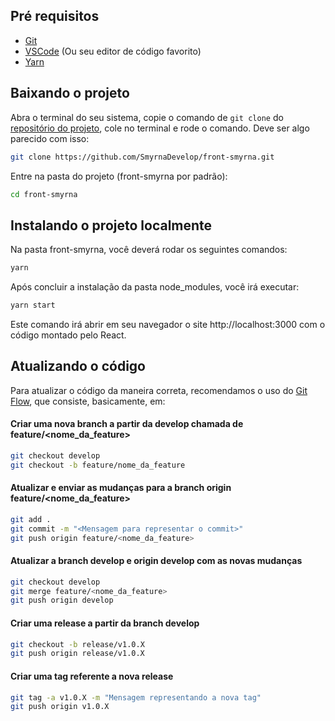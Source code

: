## Pré requisitos

- [Git](https://git-scm.com/downloads 'Download Git')
- [VSCode](https://code.visualstudio.com 'Download VSCode') (Ou seu editor de código favorito)
- [Yarn](https://classic.yarnpkg.com/en/docs/install/#windows-stable 'Download Yarn')

## Baixando o projeto

Abra o terminal do seu sistema, copie o comando de `git clone` do [repositório do projeto](https://github.com/SmyrnaDevelop/front-smyrna), cole no terminal e rode o comando. Deve ser algo parecido com isso:

```bash
git clone https://github.com/SmyrnaDevelop/front-smyrna.git
```

Entre na pasta do projeto (front-smyrna por padrão):

```bash
cd front-smyrna
```

## Instalando o projeto localmente

Na pasta front-smyrna, você deverá rodar os seguintes comandos:

```bash
yarn
```

Após concluir a instalação da pasta node_modules, você irá executar:

```bash
yarn start
```
Este comando irá abrir em seu navegador o site http://localhost:3000 com o código montado pelo React.

## Atualizando o código

Para atualizar o código da maneira correta, recomendamos o uso do [Git Flow](https://medium.com/trainingcenter/utilizando-o-fluxo-git-flow-e63d5e0d5e04 'Explicação do Git Flow'), que consiste, basicamente, em:

#### Criar uma nova branch a partir da develop chamada de feature/<nome_da_feature\>

```bash
git checkout develop
git checkout -b feature/nome_da_feature
```

#### Atualizar e enviar as mudanças para a branch origin feature/<nome_da_feature\>

```bash
git add .
git commit -m "<Mensagem para representar o commit>"
git push origin feature/<nome_da_feature>
```

#### Atualizar a branch develop e origin develop com as novas mudanças

```bash
git checkout develop
git merge feature/<nome_da_feature>
git push origin develop
```

#### Criar uma release a partir da branch develop

```bash
git checkout -b release/v1.0.X
git push origin release/v1.0.X
```

#### Criar uma tag referente a nova release

```bash
git tag -a v1.0.X -m "Mensagem representando a nova tag"
git push origin v1.0.X
```